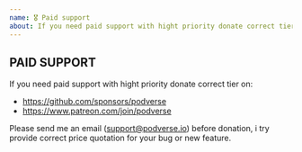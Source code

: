 ```yaml
---
name: 🎖 Paid support
about: If you need paid support with hight priority donate correct tier on github.com/sponsors/podverse or patreon.com/join/podverse and send email to support@podverse.io
---
```


## PAID SUPPORT

If you need paid support with hight priority donate correct tier on:

-   https://github.com/sponsors/podverse
-   https://www.patreon.com/join/podverse

Please send me an email (support@podverse.io) before donation, i try provide correct price quotation for your bug or new feature.

